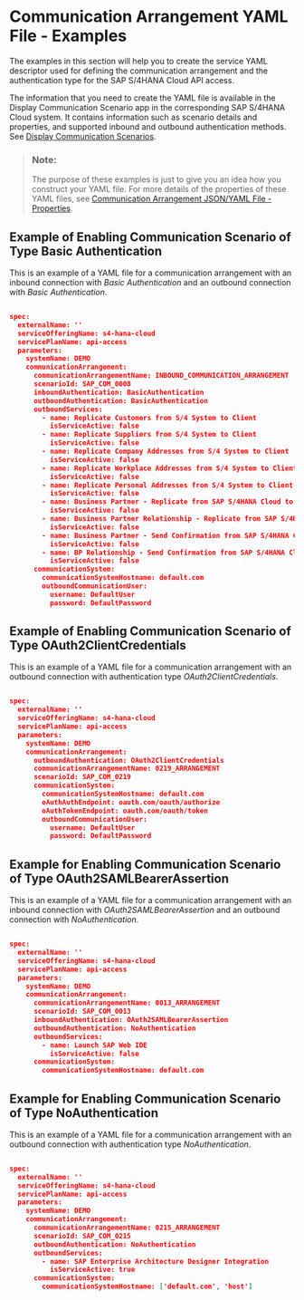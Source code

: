 <!-- loio1ab9bf68b2304855ab94d183ff0b90ba -->

# Communication Arrangement YAML File - Examples

The examples in this section will help you to create the service YAML descriptor used for defining the communication arrangement and the authentication type for the SAP S/4HANA Cloud API access.



The information that you need to create the YAML file is available in the Display Communication Scenario app in the corresponding SAP S/4HANA Cloud system. It contains information such as scenario details and properties, and supported inbound and outbound authentication methods. See [Display Communication Scenarios](https://help.sap.com/viewer/f544846954f24b9183eddadcc41bdc3b/latest/en-US/baa798b6a1024d229ca3f51bde6f24f9.html).

> ### Note:  
> The purpose of these examples is just to give you an idea how you construct your YAML file. For more details of the properties of these YAML files, see [Communication Arrangement JSON/YAML File - Properties](communication-arrangement-json-yaml-file-properties-553a4c6.md).



<a name="loio1ab9bf68b2304855ab94d183ff0b90ba__section_o2d_tvf_krb"/>

## Example of Enabling Communication Scenario of Type Basic Authentication

This is an example of a YAML file for a communication arrangement with an inbound connection with *Basic Authentication* and an outbound connection with *Basic Authentication*.

```json

spec:
  externalName: ''
  serviceOfferingName: s4-hana-cloud
  servicePlanName: api-access
  parameters:
    systemName: DEMO
    communicationArrangement:
      communicationArrangementName: INBOUND_COMMUNICATION_ARRANGEMENT
      scenarioId: SAP_COM_0008
      inboundAuthentication: BasicAuthentication
      outboundAuthentication: BasicAuthentication
      outboundServices:
        - name: Replicate Customers from S/4 System to Client
          isServiceActive: false
        - name: Replicate Suppliers from S/4 System to Client
          isServiceActive: false
        - name: Replicate Company Addresses from S/4 System to Client
          isServiceActive: false
        - name: Replicate Workplace Addresses from S/4 System to Client
          isServiceActive: false
        - name: Replicate Personal Addresses from S/4 System to Client
          isServiceActive: false
        - name: Business Partner - Replicate from SAP S/4HANA Cloud to Client
          isServiceActive: false
        - name: Business Partner Relationship - Replicate from SAP S/4HANA Cloud to Client
          isServiceActive: false
        - name: Business Partner - Send Confirmation from SAP S/4HANA Cloud to Client
          isServiceActive: false
        - name: BP Relationship - Send Confirmation from SAP S/4HANA Cloud to Client
          isServiceActive: false
      communicationSystem:
        communicationSystemHostname: default.com
        outboundCommunicationUser:
          username: DefaultUser
          password: DefaultPassword

```



<a name="loio1ab9bf68b2304855ab94d183ff0b90ba__section_qq3_ywf_krb"/>

## Example of Enabling Communication Scenario of Type OAuth2ClientCredentials

This is an example of a YAML file for a communication arrangement with an outbound connection with authentication type *OAuth2ClientCredentials*.

```json

spec:
  externalName: ''
  serviceOfferingName: s4-hana-cloud
  servicePlanName: api-access
  parameters:
    systemName: DEMO
    communicationArrangement:
      outboundAuthentication: OAuth2ClientCredentials
      communicationArrangementName: 0219_ARRANGEMENT
      scenarioId: SAP_COM_0219
      communicationSystem:
        communicationSystemHostname: default.com
        oAuthAuthEndpoint: oauth.com/oauth/authorize
        oAuthTokenEndpoint: oauth.com/oauth/token
        outboundCommunicationUser:
          username: DefaultUser
          password: DefaultPassword
```



<a name="loio1ab9bf68b2304855ab94d183ff0b90ba__section_hqj_4xf_krb"/>

## Example for Enabling Communication Scenario of Type OAuth2SAMLBearerAssertion

This is an example of a YAML file for a communication arrangement with an inbound connection with *OAuth2SAMLBearerAssertion* and an outbound connection with *NoAuthentication*.

```json

spec:
  externalName: ''
  serviceOfferingName: s4-hana-cloud
  servicePlanName: api-access
  parameters:
    systemName: DEMO
    communicationArrangement:
      communicationArrangementName: 0013_ARRANGEMENT
      scenarioId: SAP_COM_0013
      inboundAuthentication: OAuth2SAMLBearerAssertion
      outboundAuthentication: NoAuthentication
      outboundServices:
        - name: Launch SAP Web IDE
          isServiceActive: false
      communicationSystem:
        communicationSystemHostname: default.com

```



<a name="loio1ab9bf68b2304855ab94d183ff0b90ba__section_bw3_txf_krb"/>

## Example for Enabling Communication Scenario of Type NoAuthentication

This is an example of a YAML file for a communication arrangement with an outbound connection with authentication type *NoAuthentication*.

```json

spec:
  externalName: ''
  serviceOfferingName: s4-hana-cloud
  servicePlanName: api-access
  parameters:      
    systemName: DEMO
    communicationArrangement:
      communicationArrangementName: 0215_ARRANGEMENT
      scenarioId: SAP_COM_0215
      outboundAuthentication: NoAuthentication
      outboundServices:
        - name: SAP Enterprise Architecture Designer Integration
          isServiceActive: true
      communicationSystem:
        communicationSystemHostname: ['default.com', 'host'] 
```

